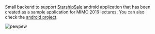 Small backend to support [StarshipSale](https://play.google.com/store/apps/details?id=com.upsa.mimo.starshipsale) android application that has been created as a sample application for MIMO 2016 lectures. You can also check the [android project](https://github.com/Tylos/starshipsale-android).

![pewpew](https://media.giphy.com/media/l2JJOhaiTmwJSYaVG/giphy.gif)
